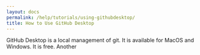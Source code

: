 ```yaml
---
layout: docs
permalink: /help/tutorials/using-githubdesktop/
title: How to Use GitHub Desktop
---
```



GitHub Desktop is a local management of git. It is available for MacOS and Windows. It is free. Another